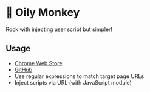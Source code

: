 # 🙈 Oily Monkey

Rock with injecting user script but simpler!

## Usage

- [Chrome Web Store](https://chrome.google.com/webstore/detail/oily-monkey/oajcemihjdjpmjkocdgikhlmlifkkgni)
- [GitHub](https://github.com/alchemy-works/oily-monkey)
- Use regular expressions to match target page URLs
- Inject scripts via URL (with JavaScript module)

